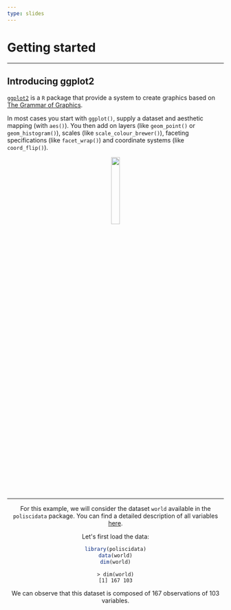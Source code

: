```yaml
---
type: slides
---
```


# Getting started

---

## Introducing ggplot2

[`ggplot2`](https://ggplot2.tidyverse.org/) is a `R` package that provide a system to create graphics based on [The Grammar of Graphics](https://www.springer.com/gp/book/9780387245447). 



In most cases you start with `ggplot()`, supply a dataset and aesthetic mapping (with `aes()`). You then add on layers (like `geom_point()` or `geom_histogram()`), scales (like `scale_colour_brewer()`), faceting specifications (like `facet_wrap()`) and coordinate systems (like `coord_flip()`).


<div style="text-align:center"><img src="ggplot2meme1.jpg" alt=" " width="20%">

---

For this example, we will consider the dataset `world` available in the `poliscidata` package. You can find a detailed description of all variables [here](https://rdrr.io/cran/poliscidata/man/world.html).

Let's first load the data: 

```r
library(poliscidata)
data(world)
dim(world)
```

```out
> dim(world)
[1] 167 103
 ```

We can observe that this dataset is composed of 167 observations of 103 variables.
